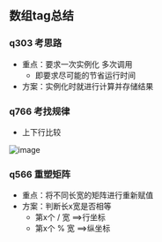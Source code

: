 ## 数组tag总结
### q303 考思路
- 重点：要求一次实例化 多次调用
    - 即要求尽可能的节省运行时间
- 方案：实例化时就进行计算并存储结果

### q766 考找规律
- 上下行比较

![image](https://note.youdao.com/yws/res/30409/E0857B829B57418090547DFDC6DDDF36)

### q566 重塑矩阵
- 重点：将不同长宽的矩阵进行重新赋值
- 方案：判断长x宽是否相等
    - 第x个 / 宽 ==>行坐标
    - 第x个 % 宽 ==>纵坐标
